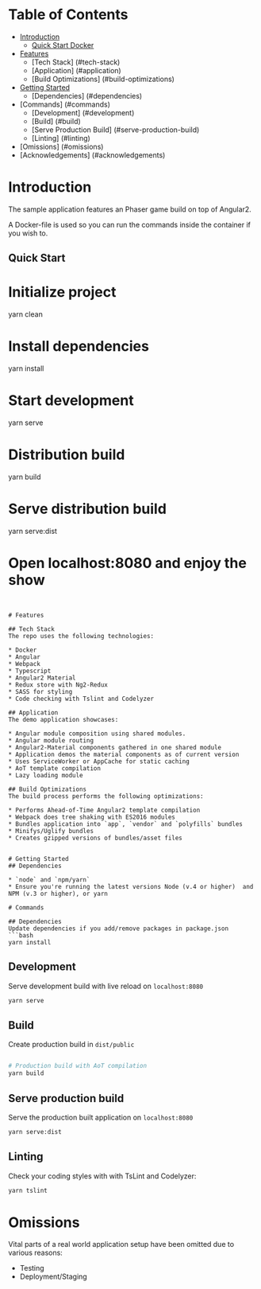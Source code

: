 
# Table of Contents
* [Introduction](#introduction)
   * [Quick Start Docker](#quick-start)
* [Features](#features)
  * [Tech Stack] (#tech-stack)
  * [Application] (#application)
  * [Build Optimizations] (#build-optimizations)
* [Getting Started](#getting-started)
  * [Dependencies] (#dependencies)
* [Commands] (#commands)
   * [Development] (#development)
   * [Build] (#build)
   * [Serve Production Build] (#serve-production-build)
   * [Linting] (#linting)
* [Omissions] (#omissions)
* [Acknowledgements] (#acknowledgements)


# Introduction
The sample application features an Phaser game build on top of Angular2.

A Docker-file is used so you can run the commands inside the container if you wish to.


## Quick Start

# Initialize project
yarn  clean

# Install dependencies
yarn install

# Start development
yarn serve

# Distribution build
yarn build

# Serve distribution build
yarn serve:dist

# 
# Open localhost:8080 and enjoy the show
```


# Features

## Tech Stack
The repo uses the following technologies:

* Docker
* Angular
* Webpack
* Typescript
* Angular2 Material
* Redux store with Ng2-Redux
* SASS for styling
* Code checking with Tslint and Codelyzer

## Application
The demo application showcases:

* Angular module composition using shared modules.
* Angular module routing
* Angular2-Material components gathered in one shared module
* Application demos the material components as of current version
* Uses ServiceWorker or AppCache for static caching
* AoT template compilation
* Lazy loading module

## Build Optimizations
The build process performs the following optimizations:

* Performs Ahead-of-Time Angular2 template compilation
* Webpack does tree shaking with ES2016 modules
* Bundles application into `app`, `vendor` and `polyfills` bundles
* Minifys/Uglify bundles
* Creates gzipped versions of bundles/asset files


# Getting Started
## Dependencies

* `node` and `npm/yarn`
* Ensure you're running the latest versions Node (v.4 or higher)  and NPM (v.3 or higher), or yarn

# Commands

## Dependencies
Update dependencies if you add/remove packages in package.json
```bash
yarn install
```

## Development
Serve development build with live reload on `localhost:8080`
```bash
yarn serve
```

## Build
Create production build in `dist/public`
```bash

# Production build with AoT compilation
yarn build

```

## Serve production build
Serve the production built application on `localhost:8080`
```bash
yarn serve:dist
```

## Linting
Check your coding styles with with TsLint and Codelyzer:

```bash
yarn tslint
```

# Omissions
Vital parts of a real world application setup have been omitted due to various reasons:

* Testing
* Deployment/Staging
